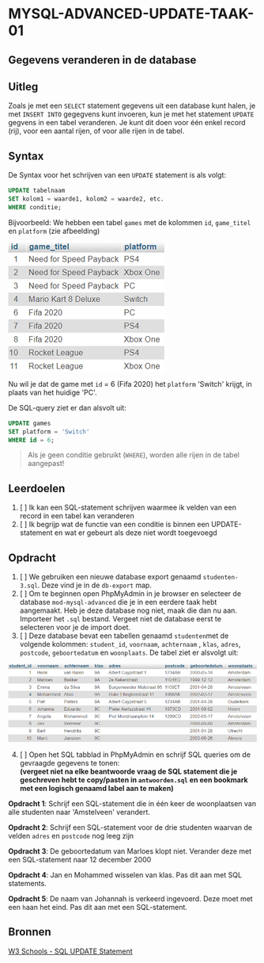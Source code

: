 # MYSQL-ADVANCED-UPDATE-TAAK-01

## Gegevens veranderen in de database


## Uitleg

Zoals je met een `SELECT` statement gegevens uit een database kunt halen, je met `INSERT INTO` gegegvens kunt invoeren, kun je met het statement `UPDATE` gegvens in een tabel veranderen. Je kunt dit doen voor één enkel record (rij), voor een aantal rijen, of voor alle rijen in de tabel.


## Syntax

De Syntax voor het schrijven van een `UPDATE` statement is als volgt:
```SQL
UPDATE tabelnaam
SET kolom1 = waarde1, kolom2 = waarde2, etc.
WHERE conditie;
```

Bijvoorbeeld: We hebben een tabel `games` met de kolommen `id`, `game_titel` en `platform` (zie afbeelding)

![Tabel games](img/games.png)


Nu wil je dat de game met `id` = 6 (Fifa 2020) het `platform` 'Switch' krijgt, in plaats van het huidige 'PC'.

De SQL-query ziet er dan alsvolt uit:

```SQL
UPDATE games
SET platform = 'Switch'
WHERE id = 6;
```
> Als je geen conditie gebruikt (`WHERE`), worden alle rijen in de tabel aangepast!


## Leerdoelen

1. [ ] Ik kan een SQL-statement schrijven waarmee ik velden van een record in een tabel kan veranderen
2. [ ] Ik  begrijp wat de functie van een conditie is binnen een UPDATE-statement en wat er gebeurt als deze niet wordt toegevoegd

## Opdracht

1. [ ] We gebruiken een nieuwe database export genaamd `studenten-3.sql`. Deze vind je in de `db-export` map.
2. [ ] Om te beginnen open PhpMyAdmin in je browser en selecteer de database `mod-mysql-advanced` die je in een eerdere taak hebt aangemaakt. Heb je deze database nog niet, maak die dan nu aan. Importeer het `.sql` bestand. Vergeet niet de database eerst te selecteren voor je de import doet.
3. [ ] Deze database bevat een tabellen genaamd `studenten`met de volgende kolommen: `student_id`, `voornaam`, `achternaam` , `klas`, `adres`, `postcode`, `geboortedatum` en `woonplaats`. De tabel ziet er alsvolgt uit:

![Tabel studenten-3](img/studenten-3.png)

4. [ ] Open het SQL tabblad in PhpMyAdmin en schrijf SQL queries om de gevraagde gegevens te tonen:  
   **(vergeet niet na elke beantwoorde vraag de SQL statement die je geschreven hebt te copy/pasten in `antwoorden.sql` en een bookmark met een logisch genaamd label aan te maken)**

**Opdracht 1**: Schrijf een SQL-statement die in één keer de woonplaatsen van alle studenten naar 'Amstelveen' verandert.

**Opdracht 2**: Schrijf een SQL-statement voor de drie studenten waarvan de velden `adres` en `postcode` nog leeg zijn

**Opdracht 3**: De geboortedatum van Marloes klopt niet. Verander deze met een SQL-statement naar 12 december 2000

**Opdracht 4**: Jan en Mohammed wisselen van klas. Pas dit aan met SQL statements.

**Opdracht 5**: De naam van Johannah is verkeerd ingevoerd. Deze moet met een `h`aan het eind. Pas dit aan met een SQL-statement. 


## Bronnen


[W3 Schools - SQL UPDATE Statement](https://www.w3schools.com/sql/sql_update.asp) 